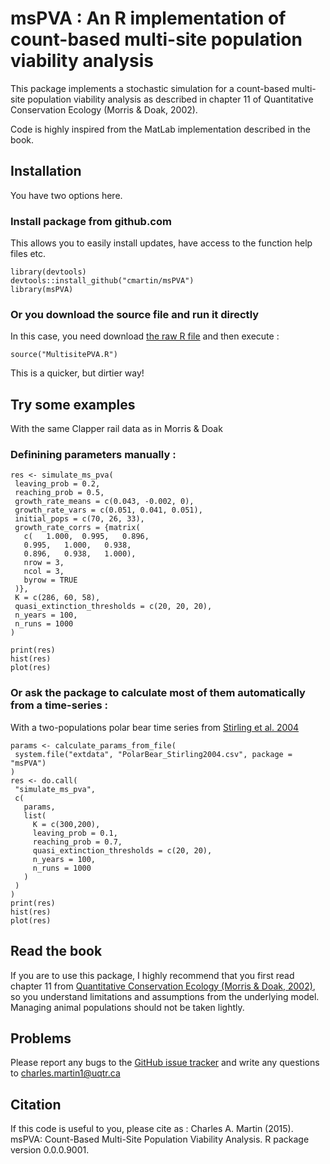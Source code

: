 # msPVA : An R implementation of count-based multi-site population viability analysis

This package implements a stochastic simulation for a count-based multi-site population viability analysis as described in chapter 11 of Quantitative Conservation Ecology (Morris & Doak, 2002).

Code is highly inspired from the MatLab implementation described in the book.

## Installation
You have two options here.

### Install package from github.com
This allows you to easily install updates, have access to the function help files etc.
```{r}
library(devtools)
devtools::install_github("cmartin/msPVA")
library(msPVA)
```

### Or you download the source file and run it directly
In this case, you need download [the raw R file](https://raw.githubusercontent.com/cmartin/msPVA/master/R/MultisitePVA.R)
and then execute : 
```{r}
source("MultisitePVA.R")
```
This is a quicker, but dirtier way!

## Try some examples

With the same Clapper rail data as in Morris & Doak

### Definining parameters manually : 
```{r}
res <- simulate_ms_pva(
 leaving_prob = 0.2,
 reaching_prob = 0.5,
 growth_rate_means = c(0.043, -0.002, 0),
 growth_rate_vars = c(0.051, 0.041, 0.051),
 initial_pops = c(70, 26, 33),
 growth_rate_corrs = {matrix(
   c(	1.000,	0.995,   0.896,
   0.995,	1.000,   0.938,
   0.896,	0.938,   1.000),
   nrow = 3,
   ncol = 3,
   byrow = TRUE
 )},
 K = c(286, 60, 58),
 quasi_extinction_thresholds = c(20, 20, 20),
 n_years = 100,
 n_runs = 1000
)

print(res)
hist(res)
plot(res)
```

### Or ask the package to calculate most of them automatically from a time-series : 
With a two-populations polar bear time series from [Stirling et al. 2004](http://arctic.journalhosting.ucalgary.ca/arctic/index.php/arctic/article/view/479/509)
```{r}
params <- calculate_params_from_file(
 system.file("extdata", "PolarBear_Stirling2004.csv", package = "msPVA")
)
res <- do.call(
 "simulate_ms_pva",
 c(
   params,
   list(
     K = c(300,200),
     leaving_prob = 0.1,
     reaching_prob = 0.7,
     quasi_extinction_thresholds = c(20, 20),
     n_years = 100,
     n_runs = 1000
   )
 )
)
print(res)
hist(res)
plot(res)
```

## Read the book
If you are to use this package, I highly recommend that you first read chapter 11 from [Quantitative Conservation Ecology (Morris & Doak, 2002)](http://www.sinauer.com/quantitative-conservation-biology-theory-and-practice-of-population-viability-analysis.html), so you understand limitations and assumptions from the underlying model. Managing animal populations should not be taken lightly.

## Problems
Please report any bugs to the [GitHub issue tracker](https://github.com/cmartin/msPVA/issues) and write any questions to <charles.martin1@uqtr.ca>

## Citation
If this code is useful to you, please cite as : 
Charles A. Martin (2015). msPVA: Count-Based Multi-Site Population Viability Analysis. R package
  version 0.0.0.9001.
